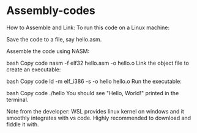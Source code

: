 # Assembly-codes
How to Assemble and Link:
To run this code on a Linux machine:

Save the code to a file, say hello.asm.

Assemble the code using NASM:

bash
Copy code
nasm -f elf32 hello.asm -o hello.o
Link the object file to create an executable:

bash
Copy code
ld -m elf_i386 -s -o hello hello.o
Run the executable:

bash
Copy code
./hello
You should see "Hello, World!" printed in the terminal.

Note from the developer: WSL provides linux kernel on windows and it smoothly integrates with vs code. Highly recommended to download and fiddle it with.
